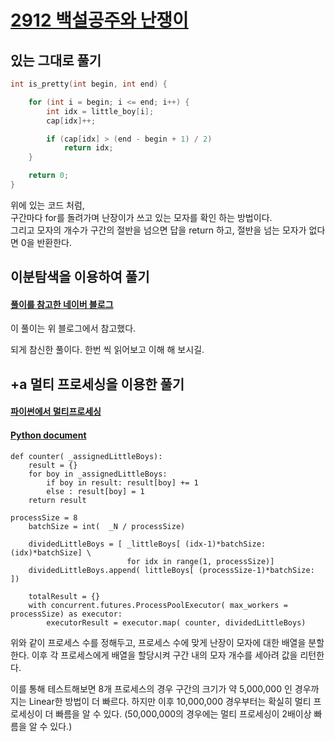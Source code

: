 # [2912 백설공주와 난쟁이](https://www.acmicpc.net/problem/2912)

## 있는 그대로 풀기

```cpp
int is_pretty(int begin, int end) {

	for (int i = begin; i <= end; i++) {
		int idx = little_boy[i];
		cap[idx]++;

		if (cap[idx] > (end - begin + 1) / 2)
			return idx;
	}

	return 0;
}
```
위에 있는 코드 처럼,  
구간마다 for를 돌려가며 난장이가 쓰고 있는 모자를 확인 하는 방법이다.  
그리고 모자의 개수가 구간의 절반을 넘으면 답을 return 하고, 절반을 넘는 모자가 없다면 0을 반환한다.  

## 이분탐색을 이용하여 풀기
#### [풀이를 참고한 네이버 블로그](https://m.blog.naver.com/PostView.nhn?blogId=jh20s&logNo=221332226003&proxyReferer=https%3A%2F%2Fwww.google.com%2F)
이 풀이는 위 블로그에서 참고했다.  
  
되게 참신한 풀이다. 한번 씩 읽어보고 이해 해 보시길.

## +a 멀티 프로세싱을 이용한 풀기
#### [파이썬에서 멀티프로세싱](https://github.com/LnC-Study/Acmicpc-net/blob/master/Divide%26Conquer/2912%20%EB%B0%B1%EC%84%A4%EC%A2%85%EC%98%81%EA%B3%BC%20%EB%82%9C%EC%9F%81%EC%9D%B4/sdk_python.py)

#### [Python document](https://docs.python.org/ko/3/library/concurrent.futures.html)

```
def counter( _assignedLittleBoys):
    result = {}
    for boy in _assignedLittleBoys:
        if boy in result: result[boy] += 1
        else : result[boy] = 1
    return result

processSize = 8
    batchSize = int(  _N / processSize)

    dividedLittleBoys = [ _littleBoys[ (idx-1)*batchSize: (idx)*batchSize] \
                          for idx in range(1, processSize)]
    dividedLittleBoys.append( littleBoys[ (processSize-1)*batchSize: ])

    totalResult = {}
    with concurrent.futures.ProcessPoolExecutor( max_workers = processSize) as executor:
        executorResult = executor.map( counter, dividedLittleBoys)

```
 위와 같이 프로세스 수를 정해두고, 프로세스 수에 맞게 난장이 모자에 대한 배열을 분할한다. 이후 각 프로세스에게 배열을 할당시켜 구간 내의 모자 개수를 세아려 값을 리턴한다.
 
  이를 통해 테스트해보면 8개 프로세스의 경우 구간의 크기가 약 5,000,000 인 경우까지는 Linear한 방법이 더 빠르다. 하지만 이후 10,000,000 경우부터는 확실히 멀티 프로세싱이 더 빠름을 알 수 있다. (50,000,000의 경우에는 멀티 프로세싱이 2배이상 빠름을 알 수 있다.)
